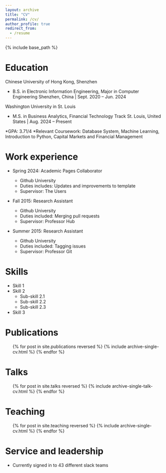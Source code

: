 ```yaml
---
layout: archive
title: "CV"
permalink: /cv/
author_profile: true
redirect_from:
  - /resume
---
```


{% include base_path %}

Education
======
Chinese University of Hong Kong, Shenzhen
* B.S. in Electronic Information Engineering, Major in Computer Engineering
Shenzhen, China | Sept. 2020 – Jun. 2024

Washington University in St. Louis
* M.S. in Business Analytics, Financial Technology Track
St. Louis, United States | Aug. 2024 – Present

*GPA: 3.71/4
*Relevant Coursework: Database System, Machine Learning, Introduction to Python, Capital Markets and Financial Management

Work experience
======
* Spring 2024: Academic Pages Collaborator
  * Github University
  * Duties includes: Updates and improvements to template
  * Supervisor: The Users

* Fall 2015: Research Assistant
  * Github University
  * Duties included: Merging pull requests
  * Supervisor: Professor Hub

* Summer 2015: Research Assistant
  * Github University
  * Duties included: Tagging issues
  * Supervisor: Professor Git
  
Skills
======
* Skill 1
* Skill 2
  * Sub-skill 2.1
  * Sub-skill 2.2
  * Sub-skill 2.3
* Skill 3

Publications
======
  <ul>{% for post in site.publications reversed %}
    {% include archive-single-cv.html %}
  {% endfor %}</ul>
  
Talks
======
  <ul>{% for post in site.talks reversed %}
    {% include archive-single-talk-cv.html  %}
  {% endfor %}</ul>
  
Teaching
======
  <ul>{% for post in site.teaching reversed %}
    {% include archive-single-cv.html %}
  {% endfor %}</ul>
  
Service and leadership
======
* Currently signed in to 43 different slack teams
